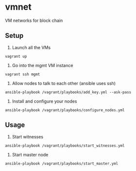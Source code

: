 # vmnet
VM networks for block chain

## Setup

1. Launch all the VMs
```
vagrant up
```

1. Go into the mgmt VM instance
```
vagrant ssh mgmt
```

1. Allow nodes to talk to each other (ansible uses ssh)
```
ansible-playbook /vagrant/playbooks/add_key.yml --ask-pass
```

1. Install and configure your nodes
```
ansible-playbook /vagrant/playbooks/configure_nodes.yml
```

## Usage

1. Start witnesses
```
ansible-playbook /vagrant/playbooks/start_witnesses.yml
```

1. Start master node
```
ansible-playbook /vagrant/playbooks/start_master.yml
```
